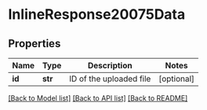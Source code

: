 # InlineResponse20075Data

## Properties
Name | Type | Description | Notes
------------ | ------------- | ------------- | -------------
**id** | **str** | ID of the uploaded file | [optional] 

[[Back to Model list]](../README.md#documentation-for-models) [[Back to API list]](../README.md#documentation-for-api-endpoints) [[Back to README]](../README.md)


